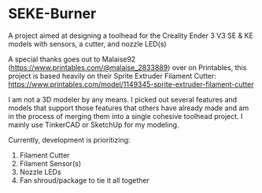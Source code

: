 # SEKE-Burner
A project aimed at designing a toolhead for the Creality Ender 3 V3 SE &amp; KE models with sensors, a cutter, and nozzle LED(s)

A special thanks goes out to Malaise92 (https://www.printables.com/@malaise_2833889) over on Printables, this project is based heavily on their Sprite Extruder Filament Cutter: https://www.printables.com/model/1149345-sprite-extruder-filament-cutter

I am not a 3D modeler by any means. I picked out several features and models that support those features that others have already made and am in the process of merging them into a single cohesive toolhead project. I mainly use TinkerCAD or SketchUp for my modeling.

Currently, development is prioritizing:

1) Filament Cutter
2) Filament Sensor(s)
3) Nozzle LEDs
4) Fan shroud/package to tie it all together
